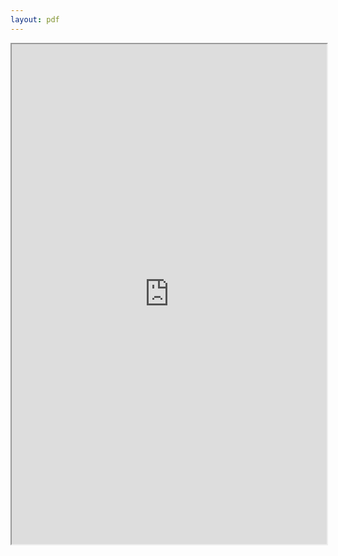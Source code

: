 ```yaml
---
layout: pdf
---
```



<iframe src="https://drive.google.com/file/d/0BwGVm7HRVWxwb1VYbEhrMkc3M2M/preview" width="100%" height="800px"></iframe>